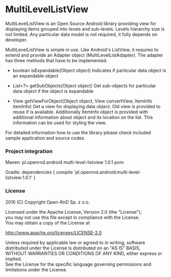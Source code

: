 # MultiLevelListView

MultiLevelListView is an Open Source Android library providing view for displaying items
grouped into levels and sub-levels. Levels hierarchy size is not limited. Any particular data
model is not required, it fully depends on developer.

MultiLevelListView is simple in use. Like Android's ListView, it requires to extend and
provide an Adapter object (MultiLevelListAdapter). The adapter has three methods that have to be
implemented:

- boolean isExpandable(Object object)
  Indicates if particular data object is an expandable object

- List<?> getSubObjects(Object object)
  Get sub-objects for particular data object if the object is expandable

- View getViewForObject(Object object, View convertView, ItemInfo itemInfo)
  Get a view for displaying data object. Old view is provided to reuse if is available.
  Additionally ItemInfo object is provided with additional information about object and its
  location on the list. This information can be used for styling the view.

For detailed information how to use the library please check included sample application and source codes.

### Project integration

Maven:
<dependency>
  <groupId>pl.openrnd.android</groupId>
  <artifactId>multi-level-listview</artifactId>
  <version>1.0.1</version>
  <type>pom</type>
</dependency>

Gradle:
dependencies {
    compile 'pl.openrnd.android:multi-level-listview:1.0.1'
}


### License

2016 (C) Copyright Open-RnD Sp. z o.o.

Licensed under the Apache License, Version 2.0 (the "License");<br />
you may not use this file except in compliance with the License.<br />
You may obtain a copy of the License at<br />

http://www.apache.org/licenses/LICENSE-2.0

Unless required by applicable law or agreed to in writing, software<br />
distributed under the License is distributed on an "AS IS" BASIS,<br />
WITHOUT WARRANTIES OR CONDITIONS OF ANY KIND, either express or implied.<br />
See the License for the specific language governing permissions and<br />
limitations under the License.

